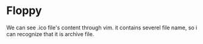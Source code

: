 # Floppy

We can see .ico file's content through vim.
it contains severel file name, so i can recognize that it is archive file.
